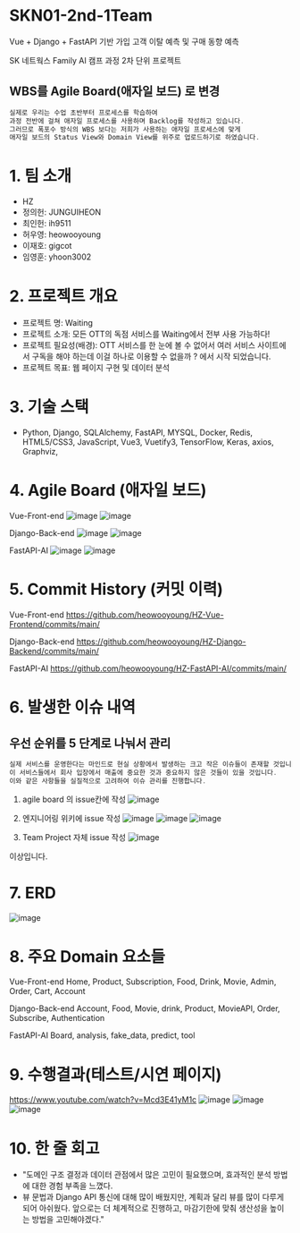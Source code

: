 # SKN01-2nd-1Team
Vue + Django + FastAPI 기반 가입 고객 이탈 예측 및 구매 동향 예측

SK 네트웍스 Family AI 캠프 과정 2차 단위 프로젝트

## WBS를 Agile Board(애자일 보드) 로 변경

```c
실제로 우리는 수업 초반부터 프로세스를 학습하여
과정 전반에 걸쳐 애자일 프로세스를 사용하며 Backlog를 작성하고 있습니다.
그러므로 폭포수 방식의 WBS 보다는 저희가 사용하는 애자일 프로세스에 맞게
애자일 보드의 Status View와 Domain View를 위주로 업로드하기로 하였습니다.
```

# 1. 팀 소개
- HZ
- 정의헌: JUNGUIHEON
- 최인헌: ih9511
- 허우영: heowooyoung
- 이재호: gigcot
- 임영훈: yhoon3002

# 2. 프로젝트 개요
- 프로젝트 명: Waiting
- 프로젝트 소개: 모든 OTT의 독점 서비스를 Waiting에서 전부 사용 가능하다!
- 프로젝트 필요성(배경): OTT 서비스를 한 눈에 볼 수 없어서 여러 서비스 사이트에서 구독을 해야 하는데 이걸 하나로 이용할 수 없을까 ? 에서 시작 되었습니다.
- 프로젝트 목표: 웹 페이지 구현 및 데이터 분석

# 3. 기술 스택
- Python, Django, SQLAlchemy, FastAPI, MYSQL, Docker, Redis, HTML5/CSS3, JavaScript, Vue3, Vuetify3, TensorFlow, Keras, axios, Graphviz, 

# 4. Agile Board (애자일 보드)
Vue-Front-end
![image](https://github.com/SKNETWORKS-FAMILY-AICAMP/SKN01-2nd-1Team/assets/120430842/476ca612-a9da-48d8-9051-0d88acb2bd5a)
![image](https://github.com/SKNETWORKS-FAMILY-AICAMP/SKN01-2nd-1Team/assets/120430842/6336d580-952e-4aa4-911c-5c288d1c4612)

Django-Back-end
![image](https://github.com/SKNETWORKS-FAMILY-AICAMP/SKN01-2nd-1Team/assets/120430842/de4faa18-2d31-4025-abb9-63aa289f0075)
![image](https://github.com/SKNETWORKS-FAMILY-AICAMP/SKN01-2nd-1Team/assets/120430842/37de4bfc-846e-4864-838b-68bed2f1880c)

FastAPI-AI
![image](https://github.com/SKNETWORKS-FAMILY-AICAMP/SKN01-2nd-1Team/assets/120430842/3e5feeb6-3cd1-40f1-bc0c-5514fdc059c5)
![image](https://github.com/SKNETWORKS-FAMILY-AICAMP/SKN01-2nd-1Team/assets/120430842/ab4c68b7-1b78-4907-84a8-20b0efe87b06)

# 5. Commit History (커밋 이력)
Vue-Front-end
https://github.com/heowooyoung/HZ-Vue-Frontend/commits/main/

Django-Back-end
https://github.com/heowooyoung/HZ-Django-Backend/commits/main/

FastAPI-AI
https://github.com/heowooyoung/HZ-FastAPI-AI/commits/main/

# 6. 발생한 이슈 내역  

## 우선 순위를 5 단계로 나눠서 관리  

```c
실제 서비스를 운영한다는 마인드로 현실 상황에서 발생하는 크고 작은 이슈들이 존재할 것입니다.
이 서비스들에서 회사 입장에서 매출에 중요한 것과 중요하지 않은 것들이 있을 것입니다.
이와 같은 사항들을 실질적으로 고려하여 이슈 관리를 진행합니다.
```
1. agile board 의 issue칸에 작성
![image](https://github.com/heowooyoung/SKN01-2nd-1Team/assets/120430842/09a85108-65ab-4b52-81e4-442e0d4bfbcb)

2. 엔지니어링 위키에 issue 작성
![image](https://github.com/heowooyoung/SKN01-2nd-1Team/assets/120430842/4d8c8c03-5af9-4ea9-9d7e-fc9912e4e511)
![image](https://github.com/heowooyoung/SKN01-2nd-1Team/assets/120430842/e44e9749-44e8-4a40-90c9-fa1e0411da2a)
![image](https://github.com/heowooyoung/SKN01-2nd-1Team/assets/120430842/55708875-8901-4e12-844d-cb942382378e)

3. Team Project 자체 issue 작성 
![image](https://github.com/heowooyoung/SKN01-2nd-1Team/assets/120430842/62e14a59-9c3f-4f45-bab1-cf8fbb0c6815)

이상입니다.

# 7. ERD
![image](https://github.com/SKNETWORKS-FAMILY-AICAMP/SKN01-2nd-1Team/assets/120430842/2868a2f3-009e-4afc-8d20-37c0f040e172)

# 8. 주요 Domain 요소들
Vue-Front-end
Home, Product, Subscription, Food, Drink, Movie, Admin, Order, Cart, Account

Django-Back-end
Account, Food, Movie, drink, Product, MovieAPI, Order, Subscribe, Authentication

FastAPI-AI
Board, analysis, fake_data, predict, tool

# 9. 수행결과(테스트/시연 페이지)
https://www.youtube.com/watch?v=Mcd3E41yM1c
![image](https://github.com/heowooyoung/SKN01-2nd-1Team/assets/120430842/e5a2acc0-fa21-4b5c-b000-ed942e4953ac)
![image](https://github.com/user-attachments/assets/aaec43de-9f42-449f-9b0e-22ade5b9793b)
![image](https://github.com/user-attachments/assets/9e57fa75-555c-4fb9-98de-39cdd4d09c1e)

# 10. 한 줄 회고
- "도메인 구조 결정과 데이터 관점에서 많은 고민이 필요했으며, 효과적인 분석 방법에 대한 경험 부족을 느꼈다.
- 뷰 문법과 Django API 통신에 대해 많이 배웠지만, 계획과 달리 뷰를 많이 다루게 되어 아쉬웠다. 앞으로는 더 체계적으로 진행하고, 마감기한에 맞춰 생산성을 높이는 방법을 고민해야겠다."
